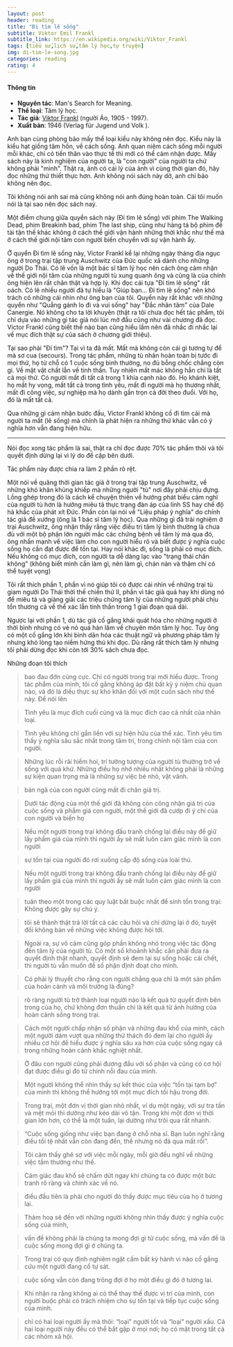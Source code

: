 ```yaml
---
layout: post
header: reading
title: "Đi tìm lẽ sống"
subtitle: Viktor Emil Frankl
subtitle_link: https://en.wikipedia.org/wiki/Viktor_Frankl
tags: [tiểu sử,lịch sử,tâm lý học,tự truyện]
img: di-tim-le-song.jpg
categories: reading
rating: 4
---
```


<h4 class="post-more">Thông tin</h4>

- **Nguyên tác**: Man's Search for Meaning.
- **Thể loại**: Tâm lý học.
- **Tác giả**: [Viktor Frankl](https://en.wikipedia.org/wiki/Viktor_Frankl) (người Áo, 1905 - 1997).
- **Xuất bản**: 1946 (Verlag für Jugend und Volk ).


Anh bạn cùng phòng bảo mấy thể loại kiểu này không nên đọc. Kiểu này là kiểu hạt giống tâm hồn, về cách sống. Anh quan niệm cách sống mỗi người mỗi khác, chỉ có tiến thân vào thực tế thì mới có thể cảm nhận được. Mấy sách này là kinh nghiệm của người ta, là "con người" của người ta chứ không phải "mình". Thật ra, ảnh có cái lý của ảnh vì cùng thời gian đó, hãy đọc những thứ thiết thực hơn. Anh không nói sách này dở, anh chỉ bảo không nên đọc.

Tôi không nói anh sai mà cũng không nói anh đúng hoàn toàn. Cái tôi muốn nói là tại sao nên đọc sách naỳ.

Một điểm chung giữa quyển sách này (Đi tìm lẽ sống) với phim The Walking Dead, phim Breakinh bad, phim The last ship, cũng như hàng tá bộ phim đề tài tận thế khác không ở cách thế giới vận hành những thời khắc như thế mà ở cách thế giới nội tâm con người biến chuyển với sự vận hành ấy.

Ở quyển Đi tìm lẽ sống này, Victor Frankl kể lại những ngày tháng địa ngục ông ở trong trại tập trung Auschwitz của Đức quốc xã dành cho những người Do Thái.
Có lẽ vốn là một bác sĩ tâm lý học nên cách ông cảm nhận về thế giới nội tâm của những người tù xung quanh ông và cũng là của chính ông hiện lên rất chân thật và hợp lý.
Khi đọc cái tựa "Đi tìm lẽ sống" rất oách. Có lẽ nhiều người đã tự hiểu là "Giúp bạn... Đi tìm lẽ sống" nên khó trách có những cái nhìn như ông bạn của tôi. Quyển này rất khác với những quyển như "Quẳng gánh lo đi và vui sống" hay "Đắc nhân tâm" của Dale Canergie. Nó không cho ta lời khuyên (thật ra tôi chưa đọc hết tác phẩm, tôi chỉ dựa vào những gì tác giả nói lúc mở đầu cũng như vài chương đã đọc. Victor Frankl cũng biết thể nào bạn cũng hiểu lầm nên đã nhắc đi nhắc lại về mục đích thật sự của sách ở chương giới thiệu).

Tại sao phải "Đi tìm"? Tại vì ta đã mất. Mất mà không còn cái gì tương tự để mà sơ cua (secours). Trong tác phẩm, những tù nhân hoàn toàn bị tước đi mọi thứ, họ từ chỗ có 1 cuộc sống bình thường, no đủ bỗng chốc chẳng còn gì. Về mặt vật chất lẫn về tinh thần. Tuy nhiên mất mác không hẳn chỉ là tất cả mọi thứ. Có người mất đi tất cả trong 1 khía cạnh nào đó. Họ khánh kiệt, họ mất hy vọng, mất tất cả trong tình yêu, mất đi người mà họ thương nhất, mất đi công việc, sự nghiệp mà họ dành gần trọn cả đời theo đuổi. Với họ, đó là mất tất cả.

Qua những gì cảm nhận bước đầu, Victor Frankl không cố đi tìm cái mà người ta mất (lẽ sống) mà chính là phát hiện ra những thứ khác vẫn có ý nghĩa hơn vẫn đang hiện hữu.

---

Nói đọc xong tác phẩm là sai, thật ra chỉ đọc được 70% tác phẩm thôi và tôi quyết định dừng lại vì lý do đề cập bên dưới.

Tác phẩm này được chia ra làm 2 phần rõ rệt.

Một nói về quãng thời gian tác giả ở trong trại tập trung Auschwitz, về những khó khăn khủng khiếp mà những người "tù" nơi đây phải chịu đựng. Lồng ghép trong đó là cách kể chuyện thiên về hướng phát biểu cảm nghĩ của người tù hơn là hướng miêu tả thực trạng đàn áp của lính SS hay chế độ hà khắc của phát xít Đức.
Phần còn lại nói về "Liệu pháp ý nghĩa" do chính tác giả đề xướng (ông là 1 bác sĩ tâm lý học). Qua những gì đã trải nghiệm ở trại Auschwitz, ông nhận thấy rằng việc điều trị tâm lý bình thường là chưa đủ với một bộ phận lớn người mắc các chứng bệnh về tâm lý mà qua đó, ông nhấn mạnh về việc làm cho con người hiểu rõ và biết được ý nghĩa cuộc sống họ cần đạt được để tồn tại. Hay nói khác đi, sống là phải có mục đích. Nếu không có mục đích, con người ta dễ dàng lạc vào "trạng thái chân không" (không biết mình cần làm gì, nên làm gì, chán nản và thậm chí có thể tuyệt vọng)

Tôi rất thích phần 1, phần vì nó giúp tôi có được cái nhìn về những trại tù giam người Do Thái thời thế chiến thứ II, phần vì tác giả quá hay khi dùng nó để miêu tả và giảng giải các triệu chứng tâm lý của những người phải chịu tổn thương cả về thể xác lẫn tinh thần trong 1 giai đoạn quá dài.

Ngược lại với phần 1, dù tác giả cố gắng khái quát hóa cho những người ở thời bình nhưng có vẻ nó quá hàn lâm về chuyên môn tâm lý học. Tuy ông có một cố gắng lớn khi bình dân hóa các thuật ngữ và phương pháp tâm lý nhưng khó lòng tạo niềm hứng thú khi đọc. Dù rằng rất thích tâm lý nhưng tôi phải dừng đọc khi còn tới 30% sách chưa đọc.

<div class="tomTat">
<div id="btTomTat" class="collapsed" data-toggle="collapse" href="#ndTomTat"><span>Những đoạn tôi thích</span></div>
<div id="ndTomTat" markdown="1" class="collapse multi-collapse">



> bao đau đớn cùng cực. Chỉ có người trong trại mới hiểu được. Trong tác phẩm của mình, tôi cố gắng không áp đặt bất kỳ ý niệm chủ quan nào, và đó là điều thực sự khó khăn đối với một cuốn sách như thế này. Để nói lên

> Tình yêu là mục đích cuối cùng và là mục đích cao cả nhất của nhân loại.

> Tình yêu không chỉ gắn liền với sự hiện hữu của thể xác. Tình yêu tìm thấy ý nghĩa sâu sắc nhất trong tâm trí, trong chính nội tâm của con người.

> Những lúc rỗi rãi hiếm hoi, trí tưởng tượng của người tù thường trở về sống với quá khứ. Những điều họ nhớ nhiều nhất không phải là những sự kiện quan trọng mà là những sự việc bé nhỏ, vặt vãnh.

> bản ngã của con người cũng mất đi chân giá trị.

> Dưới tác động của một thế giới đã không còn công nhận giá trị của cuộc sống và phẩm giá con người, một thế giới đã cướp đi ý chí của con người và biến họ

> Nếu một người trong trại không đấu tranh chống lại điều này để giữ lấy phẩm giá của mình thì người ấy sẽ mất luôn cảm giác mình là con người

> sự tồn tại của người đó rơi xuống cấp độ sống của loài thú.

> Nếu một người trong trại không đấu tranh chống lại điều này để giữ lấy phẩm giá của mình thì người ấy sẽ mất luôn cảm giác mình là con người

> tuân theo một trong các quy luật bắt buộc nhất để sinh tồn trong trại: Không được gây sự chú ý.

> tôi sẽ thành thật trả lời tất cả các câu hỏi và chỉ dừng lại ở đó, tuyệt đối không bàn về những việc không được hỏi tới.

> Ngoài ra, sự vô cảm cũng góp phần không nhỏ trong việc tác động đến tâm lý của người tù. Có một số khoảnh khắc cần phải đưa ra quyết định thật nhanh, quyết định sẽ đem lại sự sống hoặc cái chết, thì người tù vẫn muốn để số phận định đoạt cho mình.

> Có phải lý thuyết cho rằng con người chẳng qua chỉ là một sản phẩm của hoàn cảnh và môi trường là đúng?

> rõ ràng người tù trở thành loại người nào là kết quả từ quyết định bên trong của họ, chứ không đơn thuần chỉ là kết quả từ ảnh hưởng của hoàn cảnh sống trong trại.

> Cách một người chấp nhận số phận và những đau khổ của mình, cách một người dám vượt qua những thử thách đó đem lại cho người ấy nhiều cơ hội để hiểu được ý nghĩa sâu xa hơn của cuộc sống ngay cả trong những hoàn cảnh khắc nghiệt nhất.

> Ở đâu con người cũng phải đương đầu với số phận và cũng có cơ hội đạt được điều gì đó từ chính nỗi đau của mình.

> Một người không thể nhìn thấy sự kết thúc của việc “tồn tại tạm bợ” của mình thì không thể hướng tới một mục đích tối hậu trong đời.

> Trong trại, một đơn vị thời gian nhỏ nhất, ví dụ một ngày, với sự tra tấn và mệt mỏi thì dường như kéo dài vô tận. Trong khi một đơn vị thời gian lớn hơn, có thể là một tuần, lại dường như trôi qua rất nhanh.

> “Cuộc sống giống như việc bạn đang ở chỗ nha sĩ. Bạn luôn nghĩ rằng điều tồi tệ nhất vẫn còn đang đến, thế nhưng nó đã qua mất rồi”.

> Tôi cảm thấy ghê sợ với việc mỗi ngày, mỗi giờ đều nghĩ về những việc tầm thường như thế.

> Cảm giác đau khổ sẽ chấm dứt ngay khi chúng ta có được một bức tranh rõ ràng và chính xác về nó.

> điều đầu tiên là phải cho người đó thấy được mục tiêu của họ ở tương lai.

> Thảm hoạ sẽ đến với những người không nhìn thấy được ý nghĩa cuộc sống của mình,

> vấn đề không phải là chúng ta mong đợi gì từ cuộc sống, mà vấn đề là cuộc sống mong đợi gì ở chúng ta.

> Trong trại có quy định nghiêm ngặt cấm bất kỳ hành vi nào cố gắng cứu một người đang cố tự sát.

> cuộc sống vẫn còn đang trông đợi ở họ một điều gì đó ở tương lai.

> Khi nhận ra rằng không ai có thể thay thế được vị trí của mình, con người buộc phải có trách nhiệm cho sự tồn tại và tiếp tục cuộc sống của mình.

> chỉ có hai loại người ấy mà thôi: “loại” người tốt và “loại” người xấu. Cả hai loại người này đều có thể bắt gặp ở mọi nơi; họ có mặt trong tất cả các nhóm xã hội.

</div>
</div>